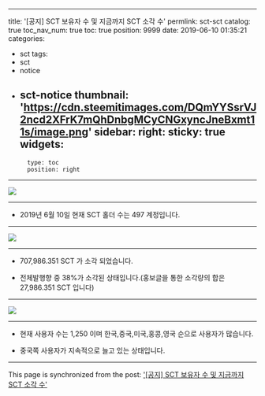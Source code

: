 
---
title: '[공지] SCT 보유자 수 및 지금까지 SCT 소각 수'
permlink: sct-sct
catalog: true
toc_nav_num: true
toc: true
position: 9999
date: 2019-06-10 01:35:21
categories:
- sct
tags:
- sct
- notice
- sct-notice
thumbnail: 'https://cdn.steemitimages.com/DQmYYSsrVJ2ncd2XFrK7mQhDnbgMCyCNGxyncJneBxmt11s/image.png'
sidebar:
    right:
        sticky: true
widgets:
    -
        type: toc
        position: right
---


![](https://cdn.steemitimages.com/DQmYYSsrVJ2ncd2XFrK7mQhDnbgMCyCNGxyncJneBxmt11s/image.png)

***

* 2019년 6월 10일 현재 SCT 홀더 수는 497 계정입니다.

***

![](https://cdn.steemitimages.com/DQmQmdjPbgxhSjHR7VLALZmWHk768FKPXrTYKZN6TSBYkvE/image.png)

***

* 707,986.351 SCT 가 소각 되었습니다.

* 전체발행향 중 38%가 소각된 상태입니다.(홍보글을 통한 소각량의 합은 27,986.351 SCT 입니다)

***

![](https://cdn.steemitimages.com/DQmab2JR7ENNiaWs9QtMAxZ51WY1L1bnyjwGwq8KrsjpyLg/image.png)

***

* 현재 사용자 수는 1,250 이며 한국,중국,미국,홍콩,영국 순으로 사용자가 많습니다.

* 중국쪽 사용자가 지속적으로 늘고 있는 상태입니다.

- - -

This page is synchronized from the post: ['[공지] SCT 보유자 수 및 지금까지 SCT 소각 수'](https://steemit.com/@sct/sct-sct)
